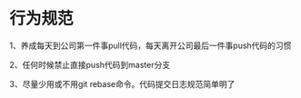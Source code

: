 # 行为规范
1、养成每天到公司第一件事pull代码，每天离开公司最后一件事push代码的习惯  
   
2、任何时候禁止直接push代码到master分支   
   
3、尽量少用或不用git rebase命令。代码提交日志规范简单明了  